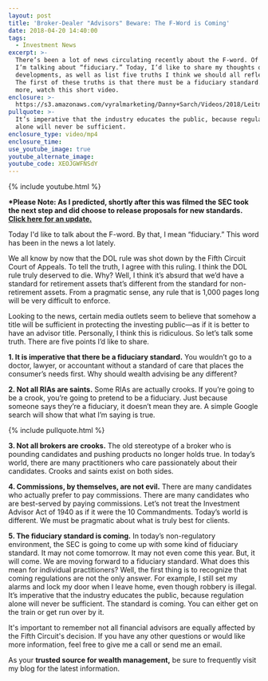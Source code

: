 ```yaml
---
layout: post
title: 'Broker-Dealer "Advisors" Beware: The F-Word is Coming'
date: 2018-04-20 14:40:00
tags:
  - Investment News
excerpt: >-
  There’s been a lot of news circulating recently about the F-word. Of course,
  I’m talking about “fiduciary.” Today, I’d like to share my thoughts on recent
  developments, as well as list five truths I think we should all reflect on.
  The first of these truths is that there must be a fiduciary standard. To learn
  more, watch this short video.
enclosure: >-
  https://s3.amazonaws.com/vyralmarketing/Danny+Sarch/Videos/2018/Leitner+Sarch+Consultants+%257C+Fiduciary.mp4
pullquote: >-
  It’s imperative that the industry educates the public, because regulation
  alone will never be sufficient.
enclosure_type: video/mp4
enclosure_time:
use_youtube_image: true
youtube_alternate_image:
youtube_code: XEOJGWFNSdY
---
```


{% include youtube.html %}

**\*Please Note: As I predicted, shortly after this was filmed the SEC took the next step and did choose to release proposals for new standards. [Click here for an update.](http://www.investmentnews.com/article/20180420/FREE/180429987/sec-advice-rule-may-give-rias-leg-up-over-broker-dealers)&nbsp;**

Today I'd like to talk about the F-word. By that, I mean “fiduciary.” This word has been in the news a lot lately.

We all know by now that the DOL rule was shot down by the Fifth Circuit Court of Appeals. To tell the truth, I agree with this ruling. I think the DOL rule truly deserved to die. Why? Well, I think it’s absurd that we’d have a standard for retirement assets that’s different from the standard for non-retirement assets. From a pragmatic sense, any rule that is 1,000 pages long will be very difficult to enforce.

Looking to the news, certain media outlets seem to believe that somehow a title will be sufficient in protecting the investing public—as if it is better to have an advisor title. Personally, I think this is ridiculous. So let’s talk some truth. There are five points I’d like to share.

**1. It is imperative that there be a fiduciary standard.** You wouldn’t go to a doctor, lawyer, or accountant without a standard of care that places the consumer’s needs first. Why should wealth advising be any different?

**2. Not all RIAs are saints.** Some RIAs are actually crooks. If you’re going to be a crook, you’re going to pretend to be a fiduciary. Just because someone says they’re a fiduciary, it doesn’t mean they are. A simple Google search will show that what I’m saying is true.

{% include pullquote.html %}

**3. Not all brokers are crooks.** The old stereotype of a broker who is pounding candidates and pushing products no longer holds true. In today’s world, there are many practitioners who care passionately about their candidates. Crooks and saints exist on both sides.

**4. Commissions, by themselves, are not evil.** There are many candidates who actually prefer to pay commissions. There are many candidates who are best-served by paying commissions. Let’s not treat the Investment Advisor Act of 1940 as if it were the 10 Commandments. Today’s world is different. We must be pragmatic about what is truly best for clients.

**5. The fiduciary standard is coming.** In today’s non-regulatory environment, the SEC is going to come up with some kind of fiduciary standard. It may not come tomorrow. It may not even come this year. But, it will come. We are moving forward to a fiduciary standard. What does this mean for individual practitioners? Well, the first thing is to recognize that coming regulations are not the only answer. For example, I still set my alarms and lock my door when I leave home, even though robbery is illegal. It’s imperative that the industry educates the public, because regulation alone will never be sufficient. The standard is coming. You can either get on the train or get run over by it.

It's important to remember not all financial advisors are equally affected by the Fifth Circuit's decision. If you have any other questions or would like more information, feel free to give me a call or send me an email.

As your **trusted source for wealth management,** be sure to frequently visit my blog for the latest information.